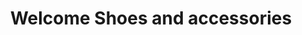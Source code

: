 ---
title: "Welcome Shoes and accessories"
url: /robertsganj/welcome-shoes-and-accessories/
shop: shoes
---
